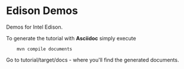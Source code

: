 Edison Demos
==================

Demos for Intel Edison.

To generate the tutorial with **Asciidoc** simply execute
  
        mvn compile documents

Go to tutorial/target/docs - where you'll find the generated documents.
